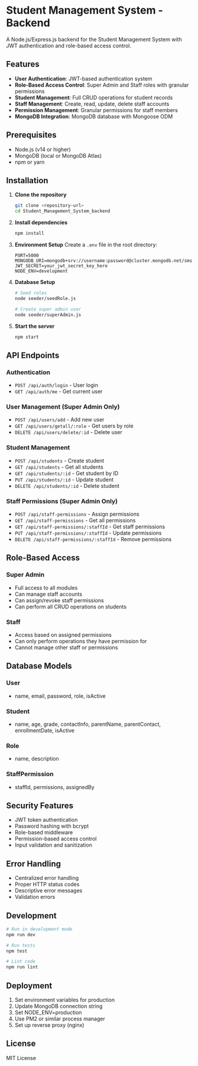 # Student Management System - Backend

A Node.js/Express.js backend for the Student Management System with JWT authentication and role-based access control.

## Features

- **User Authentication**: JWT-based authentication system
- **Role-Based Access Control**: Super Admin and Staff roles with granular permissions
- **Student Management**: Full CRUD operations for student records
- **Staff Management**: Create, read, update, delete staff accounts
- **Permission Management**: Granular permissions for staff members
- **MongoDB Integration**: MongoDB database with Mongoose ODM

## Prerequisites

- Node.js (v14 or higher)
- MongoDB (local or MongoDB Atlas)
- npm or yarn

## Installation

1. **Clone the repository**
   ```bash
   git clone <repository-url>
   cd Student_Management_System_backend
   ```

2. **Install dependencies**
   ```bash
   npm install
   ```

3. **Environment Setup**
   Create a `.env` file in the root directory:
   ```env
   PORT=5000
   MONGODB_URI=mongodb+srv://username:password@cluster.mongodb.net/sms
   JWT_SECRET=your_jwt_secret_key_here
   NODE_ENV=development
   ```

4. **Database Setup**
   ```bash
   # Seed roles
   node seeder/seedRole.js
   
   # Create super admin user
   node seeder/superAdmin.js
   ```

5. **Start the server**
   ```bash
   npm start
   ```

## API Endpoints

### Authentication
- `POST /api/auth/login` - User login
- `GET /api/auth/me` - Get current user

### User Management (Super Admin Only)
- `POST /api/users/add` - Add new user
- `GET /api/users/getall/:role` - Get users by role
- `DELETE /api/users/delete/:id` - Delete user

### Student Management
- `POST /api/students` - Create student
- `GET /api/students` - Get all students
- `GET /api/students/:id` - Get student by ID
- `PUT /api/students/:id` - Update student
- `DELETE /api/students/:id` - Delete student

### Staff Permissions (Super Admin Only)
- `POST /api/staff-permissions` - Assign permissions
- `GET /api/staff-permissions` - Get all permissions
- `GET /api/staff-permissions/:staffId` - Get staff permissions
- `PUT /api/staff-permissions/:staffId` - Update permissions
- `DELETE /api/staff-permissions/:staffId` - Remove permissions

## Role-Based Access

### Super Admin
- Full access to all modules
- Can manage staff accounts
- Can assign/revoke staff permissions
- Can perform all CRUD operations on students

### Staff
- Access based on assigned permissions
- Can only perform operations they have permission for
- Cannot manage other staff or permissions

## Database Models

### User
- name, email, password, role, isActive

### Student
- name, age, grade, contactInfo, parentName, parentContact, enrollmentDate, isActive

### Role
- name, description

### StaffPermission
- staffId, permissions, assignedBy

## Security Features

- JWT token authentication
- Password hashing with bcrypt
- Role-based middleware
- Permission-based access control
- Input validation and sanitization

## Error Handling

- Centralized error handling
- Proper HTTP status codes
- Descriptive error messages
- Validation errors

## Development

```bash
# Run in development mode
npm run dev

# Run tests
npm test

# Lint code
npm run lint
```

## Deployment

1. Set environment variables for production
2. Update MongoDB connection string
3. Set NODE_ENV=production
4. Use PM2 or similar process manager
5. Set up reverse proxy (nginx)

## License

MIT License 